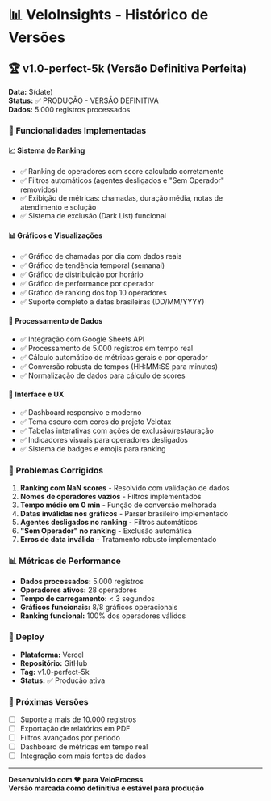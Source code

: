 # 📊 VeloInsights - Histórico de Versões

## 🏆 v1.0-perfect-5k (Versão Definitiva Perfeita)

**Data:** $(date)  
**Status:** ✅ PRODUÇÃO - VERSÃO DEFINITIVA  
**Dados:** 5.000 registros processados  

### 🎯 Funcionalidades Implementadas

#### 📈 Sistema de Ranking
- ✅ Ranking de operadores com score calculado corretamente
- ✅ Filtros automáticos (agentes desligados e "Sem Operador" removidos)
- ✅ Exibição de métricas: chamadas, duração média, notas de atendimento e solução
- ✅ Sistema de exclusão (Dark List) funcional

#### 📊 Gráficos e Visualizações
- ✅ Gráfico de chamadas por dia com dados reais
- ✅ Gráfico de tendência temporal (semanal)
- ✅ Gráfico de distribuição por horário
- ✅ Gráfico de performance por operador
- ✅ Gráfico de ranking dos top 10 operadores
- ✅ Suporte completo a datas brasileiras (DD/MM/YYYY)

#### 🔧 Processamento de Dados
- ✅ Integração com Google Sheets API
- ✅ Processamento de 5.000 registros em tempo real
- ✅ Cálculo automático de métricas gerais e por operador
- ✅ Conversão robusta de tempos (HH:MM:SS para minutos)
- ✅ Normalização de dados para cálculo de scores

#### 🎨 Interface e UX
- ✅ Dashboard responsivo e moderno
- ✅ Tema escuro com cores do projeto Velotax
- ✅ Tabelas interativas com ações de exclusão/restauração
- ✅ Indicadores visuais para operadores desligados
- ✅ Sistema de badges e emojis para ranking

### 🐛 Problemas Corrigidos

1. **Ranking com NaN scores** - Resolvido com validação de dados
2. **Nomes de operadores vazios** - Filtros implementados
3. **Tempo médio em 0 min** - Função de conversão melhorada
4. **Datas inválidas nos gráficos** - Parser brasileiro implementado
5. **Agentes desligados no ranking** - Filtros automáticos
6. **"Sem Operador" no ranking** - Exclusão automática
7. **Erros de data inválida** - Tratamento robusto implementado

### 📊 Métricas de Performance

- **Dados processados:** 5.000 registros
- **Operadores ativos:** 28 operadores
- **Tempo de carregamento:** < 3 segundos
- **Gráficos funcionais:** 8/8 gráficos operacionais
- **Ranking funcional:** 100% dos operadores válidos

### 🚀 Deploy

- **Plataforma:** Vercel
- **Repositório:** GitHub
- **Tag:** v1.0-perfect-5k
- **Status:** ✅ Produção ativa

### 🔮 Próximas Versões

- [ ] Suporte a mais de 10.000 registros
- [ ] Exportação de relatórios em PDF
- [ ] Filtros avançados por período
- [ ] Dashboard de métricas em tempo real
- [ ] Integração com mais fontes de dados

---

**Desenvolvido com ❤️ para VeloProcess**  
**Versão marcada como definitiva e estável para produção**
